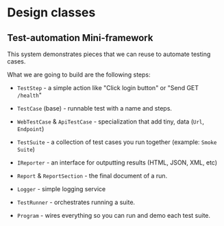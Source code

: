 # Design classes

## Test-automation Mini-framework 

This system demonstrates pieces that we can reuse to automate testing cases.

What we are going to build are the following steps:

- `TestStep` - a simple action like "Click login button" or "Send GET `/health`"

- `TestCase` (base) - runnable test with a name and steps.

- `WebTestCase` & `ApiTestCase` - specialization that add tiny, data (`Url`, `Endpoint`)

- `TestSuite` - a collection of test cases you run together (example: `Smoke Suite`)

- `IReporter` - an interface for outputting results (HTML, JSON, XML, etc)

- `Report` & `ReportSection` - the final document of a run.

- `Logger` - simple logging service

- `TestRunner` - orchestrates running a suite.

- `Program` - wires everything so you can run and demo each test suite.